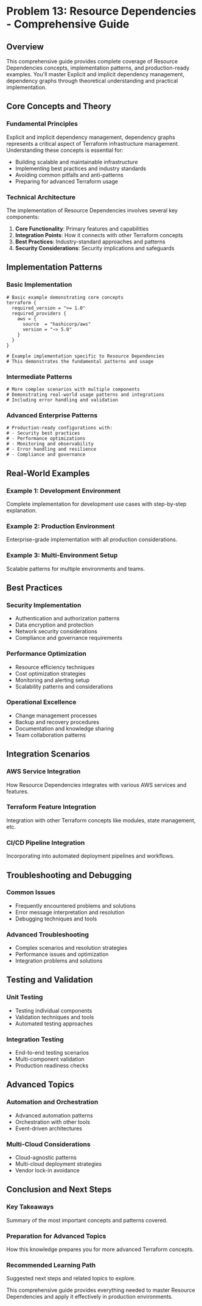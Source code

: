 # Problem 13: Resource Dependencies - Comprehensive Guide

## Overview

This comprehensive guide provides complete coverage of Resource Dependencies concepts, implementation patterns, and production-ready examples. You'll master Explicit and implicit dependency management, dependency graphs through theoretical understanding and practical implementation.

## Core Concepts and Theory

### Fundamental Principles
Explicit and implicit dependency management, dependency graphs represents a critical aspect of Terraform infrastructure management. Understanding these concepts is essential for:

- Building scalable and maintainable infrastructure
- Implementing best practices and industry standards
- Avoiding common pitfalls and anti-patterns
- Preparing for advanced Terraform usage

### Technical Architecture
The implementation of Resource Dependencies involves several key components:

1. **Core Functionality**: Primary features and capabilities
2. **Integration Points**: How it connects with other Terraform concepts
3. **Best Practices**: Industry-standard approaches and patterns
4. **Security Considerations**: Security implications and safeguards

## Implementation Patterns

### Basic Implementation
```hcl
# Basic example demonstrating core concepts
terraform {
  required_version = ">= 1.0"
  required_providers {
    aws = {
      source  = "hashicorp/aws"
      version = "~> 5.0"
    }
  }
}

# Example implementation specific to Resource Dependencies
# This demonstrates the fundamental patterns and usage
```

### Intermediate Patterns
```hcl
# More complex scenarios with multiple components
# Demonstrating real-world usage patterns and integrations
# Including error handling and validation
```

### Advanced Enterprise Patterns
```hcl
# Production-ready configurations with:
# - Security best practices
# - Performance optimizations
# - Monitoring and observability
# - Error handling and resilience
# - Compliance and governance
```

## Real-World Examples

### Example 1: Development Environment
Complete implementation for development use cases with step-by-step explanation.

### Example 2: Production Environment
Enterprise-grade implementation with all production considerations.

### Example 3: Multi-Environment Setup
Scalable patterns for multiple environments and teams.

## Best Practices

### Security Implementation
- Authentication and authorization patterns
- Data encryption and protection
- Network security considerations
- Compliance and governance requirements

### Performance Optimization
- Resource efficiency techniques
- Cost optimization strategies
- Monitoring and alerting setup
- Scalability patterns and considerations

### Operational Excellence
- Change management processes
- Backup and recovery procedures
- Documentation and knowledge sharing
- Team collaboration patterns

## Integration Scenarios

### AWS Service Integration
How Resource Dependencies integrates with various AWS services and features.

### Terraform Feature Integration
Integration with other Terraform concepts like modules, state management, etc.

### CI/CD Pipeline Integration
Incorporating into automated deployment pipelines and workflows.

## Troubleshooting and Debugging

### Common Issues
- Frequently encountered problems and solutions
- Error message interpretation and resolution
- Debugging techniques and tools

### Advanced Troubleshooting
- Complex scenarios and resolution strategies
- Performance issues and optimization
- Integration problems and solutions

## Testing and Validation

### Unit Testing
- Testing individual components
- Validation techniques and tools
- Automated testing approaches

### Integration Testing
- End-to-end testing scenarios
- Multi-component validation
- Production readiness checks

## Advanced Topics

### Automation and Orchestration
- Advanced automation patterns
- Orchestration with other tools
- Event-driven architectures

### Multi-Cloud Considerations
- Cloud-agnostic patterns
- Multi-cloud deployment strategies
- Vendor lock-in avoidance

## Conclusion and Next Steps

### Key Takeaways
Summary of the most important concepts and patterns covered.

### Preparation for Advanced Topics
How this knowledge prepares you for more advanced Terraform concepts.

### Recommended Learning Path
Suggested next steps and related topics to explore.

This comprehensive guide provides everything needed to master Resource Dependencies and apply it effectively in production environments.

